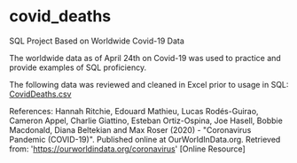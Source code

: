 # covid_deaths
SQL Project Based on Worldwide Covid-19 Data 

The worldwide data as of April 24th on Covid-19 was used to practice and provide examples of SQL proficiency. 

The following data was reviewed and cleaned in Excel prior to usage in SQL:
[CovidDeaths.csv](https://github.com/aryanbashar/covid_deaths/files/8656178/CovidDeaths.csv)

References:
Hannah Ritchie, Edouard Mathieu, Lucas Rodés-Guirao, Cameron Appel, Charlie Giattino, Esteban Ortiz-Ospina, Joe Hasell, Bobbie Macdonald, Diana Beltekian and Max Roser 
(2020) - "Coronavirus Pandemic (COVID-19)". Published online at OurWorldInData.org. Retrieved from: 'https://ourworldindata.org/coronavirus' [Online Resource]
